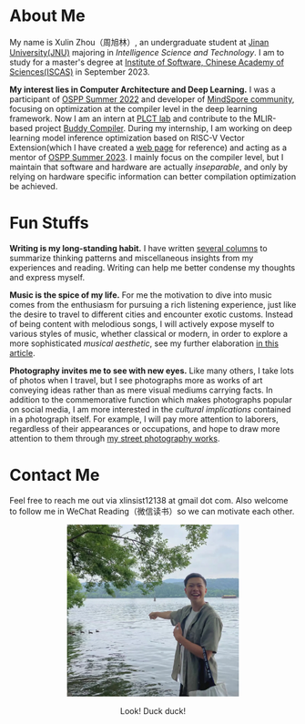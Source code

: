 # About Me

My name is Xulin Zhou（周旭林）, an undergraduate student at [Jinan University(JNU)](https://english.jnu.edu.cn/) majoring in *Intelligence Science and Technology*. I am to study for a master's degree at [Institute of Software, Chinese Academy of Sciences(ISCAS)](http://www.is.cas.cn/) in September 2023.

**My interest lies in Computer Architecture and Deep Learning.** I was a participant of [OSPP Summer 2022](https://summer-ospp.ac.cn/2022/#/homepage) and developer of [MindSpore community](https://www.mindspore.cn/), focusing on optimization at the compiler level in the deep learning framework. Now I am an intern at [PLCT lab](https://github.com/plctlab/PLCT-Weekly) and contribute to the MLIR-based project [Buddy Compiler](https://github.com/buddy-compiler/buddy-mlir). During my internship, I am working on deep learning model inference optimization based on RISC-V Vector Extension(which I have created a [web page](https://rvv-isadoc.readthedocs.io/en/latest/) for reference) and acting as a mentor of [OSPP Summer 2023](https://summer-ospp.ac.cn/org/prodetail/238d90441). I mainly focus on the compiler level, but I maintain that software and hardware are actually *inseparable*, and only by relying on hardware specific information can better compilation optimization be achieved. 

# Fun Stuffs

**Writing is my long-standing habit.** I have written [several columns](/blogs/main.md) to summarize thinking patterns and miscellaneous insights from my experiences and reading. Writing can help me better condense my thoughts and express myself.

**Music is the spice of my life.** For me the motivation to dive into music comes from the enthusiasm for pursuing a rich listening experience, just like the desire to travel to different cities and encounter exotic customs. Instead of being content with melodious songs, I will actively expose myself to various styles of music, whether classical or modern, in order to explore a more sophisticated *musical aesthetic*, see my further elaboration [in this article](/blogs/about-music.md).

**Photography invites me to see with new eyes.** Like many others, I take lots of photos when I travel, but I see photographs more as works of art conveying ideas rather than as mere visual mediums carrying facts. In addition to the commemorative function which makes photographs popular on social media, I am more interested in the *cultural implications* contained in a photograph itself. For example, I will pay more attention to laborers, regardless of their appearances or occupations, and hope to draw more attention to them through [my street photography works](/photography/main.md).

# Contact Me
Feel free to reach me out via xlinsist12138 at gmail dot com. Also welcome to follow me in WeChat Reading（微信读书）so we can motivate each other.

<div align=center>
<img src="imgs/selfie.webp" width = "60%" >

Look! Duck duck!
</div>
